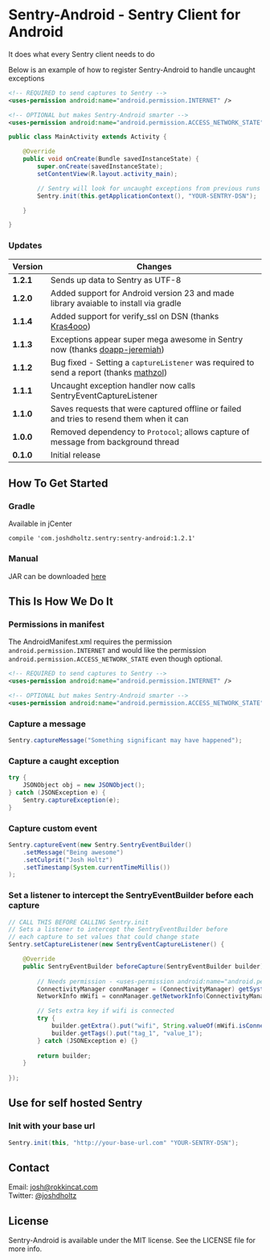 # Sentry-Android - Sentry Client for Android
It does what every Sentry client needs to do

Below is an example of how to register Sentry-Android to handle uncaught exceptions

```xml
<!-- REQUIRED to send captures to Sentry -->
<uses-permission android:name="android.permission.INTERNET" />

<!-- OPTIONAL but makes Sentry-Android smarter -->
<uses-permission android:name="android.permission.ACCESS_NETWORK_STATE" />
```

``` java
public class MainActivity extends Activity {

	@Override
	public void onCreate(Bundle savedInstanceState) {
		super.onCreate(savedInstanceState);
		setContentView(R.layout.activity_main);

		// Sentry will look for uncaught exceptions from previous runs and send them		
		Sentry.init(this.getApplicationContext(), "YOUR-SENTRY-DSN");

	}

}
```

### Updates

Version | Changes
--- | ---
**1.2.1** | Sends up data to Sentry as UTF-8
**1.2.0** | Added support for Android version 23 and made library avaiable to install via gradle
**1.1.4** | Added support for verify_ssl on DSN (thanks [Kras4ooo](https://github.com/Kras4ooo))
**1.1.3** | Exceptions appear super mega awesome in Sentry now (thanks [doapp-jeremiah](https://github.com/doapp-jeremiah))
**1.1.2** | Bug fixed - Setting a `captureListener` was required to send a report (thanks [mathzol](https://github.com/mathzol))
**1.1.1** | Uncaught exception handler now calls SentryEventCaptureListener
**1.1.0** | Saves requests that were captured offline or failed and tries to resend them when it can
**1.0.0** | Removed dependency to `Protocol`; allows capture of message from background thread
**0.1.0** | Initial release

## How To Get Started

### Gradle
Available in jCenter
```
compile 'com.joshdholtz.sentry:sentry-android:1.2.1'
```

### Manual
JAR can be downloaded [here](https://bintray.com/joshdholtz/maven/sentry-android/view#files/com/joshdholtz/sentry/sentry-android/1.2.1)

## This Is How We Do It

### Permissions in manifest

The AndroidManifest.xml requires the permission `android.permission.INTERNET` and would like the permission `android.permission.ACCESS_NETWORK_STATE` even though optional.

```xml
<!-- REQUIRED to send captures to Sentry -->
<uses-permission android:name="android.permission.INTERNET" />

<!-- OPTIONAL but makes Sentry-Android smarter -->
<uses-permission android:name="android.permission.ACCESS_NETWORK_STATE" />
```

### Capture a message
``` java
Sentry.captureMessage("Something significant may have happened");
```

### Capture a caught exception
``` java
try {
	JSONObject obj = new JSONObject();
} catch (JSONException e) { 
	Sentry.captureException(e);
}
```

### Capture custom event
``` java
Sentry.captureEvent(new Sentry.SentryEventBuilder()
	.setMessage("Being awesome")
	.setCulprit("Josh Holtz")
	.setTimestamp(System.currentTimeMillis())
);
```

### Set a listener to intercept the SentryEventBuilder before each capture
``` java
// CALL THIS BEFORE CALLING Sentry.init
// Sets a listener to intercept the SentryEventBuilder before 
// each capture to set values that could change state
Sentry.setCaptureListener(new SentryEventCaptureListener() {

	@Override
	public SentryEventBuilder beforeCapture(SentryEventBuilder builder) {
		
		// Needs permission - <uses-permission android:name="android.permission.ACCESS_NETWORK_STATE" />
		ConnectivityManager connManager = (ConnectivityManager) getSystemService(CONNECTIVITY_SERVICE);
		NetworkInfo mWifi = connManager.getNetworkInfo(ConnectivityManager.TYPE_WIFI);

		// Sets extra key if wifi is connected
		try {
			builder.getExtra().put("wifi", String.valueOf(mWifi.isConnected()));
			builder.getTags().put("tag_1", "value_1");
		} catch (JSONException e) {}
		
		return builder;
	}
	
});

```

## Use for self hosted Sentry

### Init with your base url
``` java
Sentry.init(this, "http://your-base-url.com" "YOUR-SENTRY-DSN");

```

## Contact

Email: [josh@rokkincat.com](mailto:josh@rokkincat.com)<br/>
Twitter: [@joshdholtz](http://twitter.com/joshdholtz)

## License

Sentry-Android is available under the MIT license. See the LICENSE file for more info.
